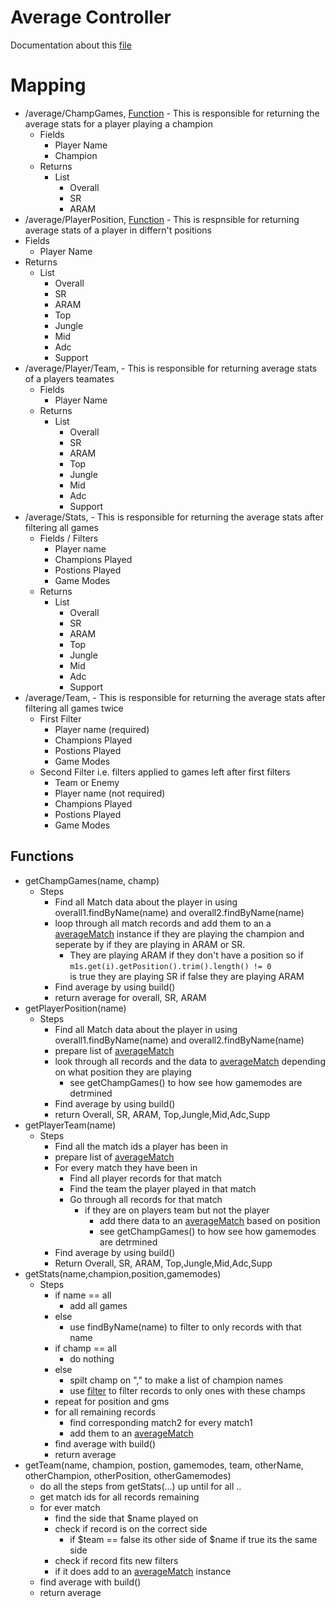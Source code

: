 # Average Controller 

Documentation about this [file](../../../../src/main/java/Stats/FrontEnd/AverController.java)

# Mapping

- /average/ChampGames, [Function]() - This is responsible for returning the average stats for a player playing a champion
    - Fields
        - Player Name
        - Champion
    - Returns
        - List
            - Overall 
            - SR 
            - ARAM 
- /average/PlayerPosition, [Function]() - This is respnsible for returning average stats of a player in differn't positions 
 - Fields
    - Player Name
 - Returns
    - List
        - Overall 
        - SR 
        - ARAM
        - Top
        - Jungle
        - Mid 
        - Adc 
        - Support
- /average/Player/Team, []() - This is responsible for returning average stats of a players teamates
    - Fields
        - Player Name
    - Returns
        - List 
            - Overall
            - SR
            - ARAM
            - Top
            - Jungle
            - Mid 
            - Adc 
            - Support
- /average/Stats, []() - This is responsible for returning the average stats after filtering all games 
    - Fields / Filters
        - Player name
        - Champions Played
        - Postions Played
        - Game Modes 
    - Returns 
        - List
            - Overall
            - SR
            - ARAM
            - Top
            - Jungle
            - Mid 
            - Adc 
            - Support
- /average/Team, []() - This is responsible for returning the average stats after filtering all games twice 
    - First Filter 
        - Player name (required)
        - Champions Played
        - Postions Played
        - Game Modes 
    - Second Filter i.e. filters applied to games left after first filters  
        - Team or Enemy
        - Player name (not required)
        - Champions Played
        - Postions Played
        - Game Modes 

## Functions 

- getChampGames(name, champ)
    - Steps 
        - Find all Match data about the player in using overall1.findByName(name) and overall2.findByName(name)
        - loop through all match records and add them to an a [averageMatch](../../BackEnd/Other.md) instance if they are playing the champion and seperate by if they are playing in ARAM or SR. 
            - They are playing ARAM if they don't have a position so if
            ```m1s.get(i).getPosition().trim().length() != 0 ``` <br> is true they are playing SR if false they are playing ARAM
        - Find average by using build()
        - return average for overall, SR, ARAM
- getPlayerPosition(name)
    - Steps 
        - Find all Match data about the player in using overall1.findByName(name) and overall2.findByName(name)
        - prepare list of [averageMatch](../../BackEnd/Other.md) 
        - look through all records and the data to [averageMatch](../../BackEnd/Other.md) depending on what position they are playing 
            - see getChampGames() to how see how gamemodes are detrmined
        - Find average by using build()
        - return Overall, SR, ARAM, Top,Jungle,Mid,Adc,Supp
- getPlayerTeam(name)
    - Steps 
        - Find all the match ids a player has been in 
        - prepare list of [averageMatch](../../BackEnd/Other.md) 
        - For every match they have been in 
            - Find all player records for that match
            - Find the team the player played in that match
            - Go through all records for that match
                - if they are on players team but not the player 
                    - add there data to an [averageMatch](../../BackEnd/Other.md) based on position 
                    - see getChampGames() to how see how gamemodes are detrmined 
        - Find average by using build()
        - Return Overall, SR, ARAM, Top,Jungle,Mid,Adc,Supp
- getStats(name,champion,position,gamemodes)
    - Steps
        - if name == all 
            - add all games 
        - else 
            - use findByName(name) to filter to only records with that name
        - if champ == all
            - do nothing
        - else
            - spilt champ on "," to make a list of champion names
            - use [filter]() to filter records to only ones with these champs
        - repeat for position and gms 
        - for all remaining records 
            - find corresponding match2 for every match1 
            - add them to an [averageMatch](../../BackEnd/Other.md) 
        - find average with build()
        - return average
- getTeam(name, champion, postion, gamemodes, team, otherName, otherChampion, otherPosition, otherGamemodes)
    - do all the steps from getStats(...) up until for all ..
    - get match ids for all records remaining
    - for ever match
        - find the side that $name played on   
        - check if record is on the correct side 
            - if $team == false its other side of $name if true its the same side
        - check if record fits new filters 
        - if it does add to an [averageMatch](../../BackEnd/Other.md) instance 
    - find average with build()
    - return average

                    


